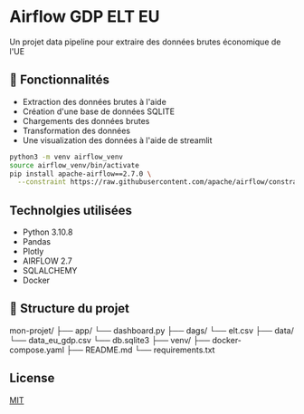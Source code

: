 # Airflow GDP ELT EU

Un projet data pipeline pour extraire des données brutes économique de l'UE

## 🚀 Fonctionnalités

- Extraction des données brutes à l'aide
- Création d'une base de données SQLITE
- Chargements des données brutes 
- Transformation des données 
- Une visualization des données à l'aide de streamlit

```bash
python3 -m venv airflow_venv
source airflow_venv/bin/activate
pip install apache-airflow==2.7.0 \
  --constraint https://raw.githubusercontent.com/apache/airflow/constraints-2.7.0/constraints-3.10.txt
```

## Technolgies utilisées

- Python 3.10.8
- Pandas
- Plotly
- AIRFLOW 2.7
- SQLALCHEMY
- Docker 

## 📂 Structure du projet

mon-projet/
├── app/
    └── dashboard.py
├── dags/
    └── elt.csv
├── data/
    └── data_eu_gdp.csv
    └── db.sqlite3
├── venv/
├── docker-compose.yaml
├── README.md
└── requirements.txt

## License

[MIT](https://choosealicense.com/licenses/mit/)

